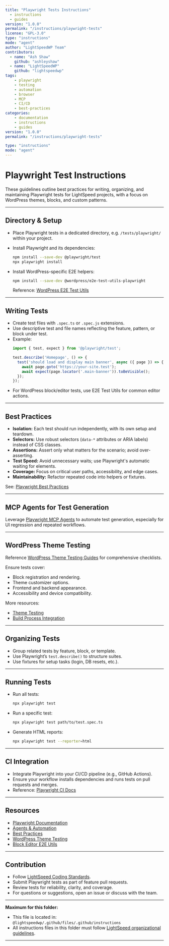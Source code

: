 ```yaml
---
title: "Playwright Tests Instructions"
  - instructions
  - guides
version: "1.0.0"
permalink: "/instructions/playwright-tests"
license: "GPL-3.0"
type: "instructions"
mode: "agent"
author: "LightSpeedWP Team"
contributors:
  - name: "Ash Shaw"
    github: "ashleyshaw"
  - name: "LightSpeedWP"
    github: "lightspeedwp"
tags:
    - playwright
    - testing
    - automation
    - browser
    - MCP
    - CI/CD
    - best-practices
categories:
    - documentation
    - instructions
    - guides
version: "1.0.0"
permalink: "/instructions/playwright-tests"

type: "instructions"
mode: "agent"
---
```

# Playwright Test Instructions

These guidelines outline best practices for writing, organizing, and maintaining Playwright tests for LightSpeed projects, with a focus on WordPress themes, blocks, and custom patterns.

---

## Directory & Setup

- Place Playwright tests in a dedicated directory, e.g. `/tests/playwright/` within your project.
- Install Playwright and its dependencies:
  ```bash
  npm install --save-dev @playwright/test
  npx playwright install
  ```
- Install WordPress-specific E2E helpers:
  ```bash
  npm install --save-dev @wordpress/e2e-test-utils-playwright
  ```

  Reference: [WordPress E2E Test Utils](https://developer.wordpress.org/block-editor/reference-guides/packages/packages-e2e-test-utils-playwright/)

---

## Writing Tests

- Create test files with `.spec.ts` or `.spec.js` extensions.
- Use descriptive test and file names reflecting the feature, pattern, or block under test.
- Example:
  ```js
  import { test, expect } from '@playwright/test';

  test.describe('Homepage', () => {
    test('should load and display main banner', async ({ page }) => {
      await page.goto('https://your-site.test');
      await expect(page.locator('.main-banner')).toBeVisible();
    });
  });
  ```
- For WordPress block/editor tests, use E2E Test Utils for common editor actions.

---

## Best Practices

- **Isolation:** Each test should run independently, with its own setup and teardown.
- **Selectors:** Use robust selectors (`data-*` attributes or ARIA labels) instead of CSS classes.
- **Assertions:** Assert only what matters for the scenario; avoid over-asserting.
- **Test Speed:** Avoid unnecessary waits; use Playwright's automatic waiting for elements.
- **Coverage:** Focus on critical user paths, accessibility, and edge cases.
- **Maintainability:** Refactor repeated code into helpers or fixtures.

See: [Playwright Best Practices](https://playwright.dev/docs/best-practices)

---

## MCP Agents for Test Generation

Leverage [Playwright MCP Agents](https://playwright.dev/agents/playwright-mcp-generating-tests) to automate test generation, especially for UI regression and repeated workflows.

---

## WordPress Theme Testing

Reference [WordPress Theme Testing Guides](https://developer.wordpress.org/themes/advanced-topics/theme-testing/) for comprehensive checklists.

Ensure tests cover:

- Block registration and rendering.
- Theme customizer options.
- Frontend and backend appearance.
- Accessibility and device compatibility.

More resources:

- [Theme Testing](https://developer.wordpress.org/themes/releasing-your-theme/testing/)
- [Build Process Integration](https://developer.wordpress.org/themes/advanced-topics/build-process/)

---

## Organizing Tests

- Group related tests by feature, block, or template.
- Use Playwright’s `test.describe()` to structure suites.
- Use fixtures for setup tasks (login, DB resets, etc.).

---

## Running Tests

- Run all tests:
  ```bash
  npx playwright test
  ```
- Run a specific test:
  ```bash
  npx playwright test path/to/test.spec.ts
  ```
- Generate HTML reports:
  ```bash
  npx playwright test --reporter=html
  ```

---

## CI Integration

- Integrate Playwright into your CI/CD pipeline (e.g., GitHub Actions).
- Ensure your workflow installs dependencies and runs tests on pull requests and merges.
- Reference: [Playwright CI Docs](https://playwright.dev/docs/ci-intro)

---

## Resources

- [Playwright Documentation](https://playwright.dev/docs/intro)
- [Agents &amp; Automation](https://playwright.dev/agents)
- [Best Practices](https://playwright.dev/docs/best-practices)
- [WordPress Theme Testing](https://developer.wordpress.org/themes/advanced-topics/theme-testing/)
- [Block Editor E2E Utils](https://developer.wordpress.org/block-editor/reference-guides/packages/packages-e2e-test-utils-playwright/)

---

## Contribution

- Follow [LightSpeed Coding Standards](./coding-standards.instructions.md).
- Submit Playwright tests as part of feature pull requests.
- Review tests for reliability, clarity, and coverage.
- For questions or suggestions, open an issue or discuss with the team.

---

**Maximum for this folder:**

- This file is located in: `@lightspeedwp/.github/files/.github/instructions`
- All instructions files in this folder must follow [LightSpeed organizational guidelines](https://github.com/lightspeedwp/.github/blob/master/.github/custom-instructions.md).

---
